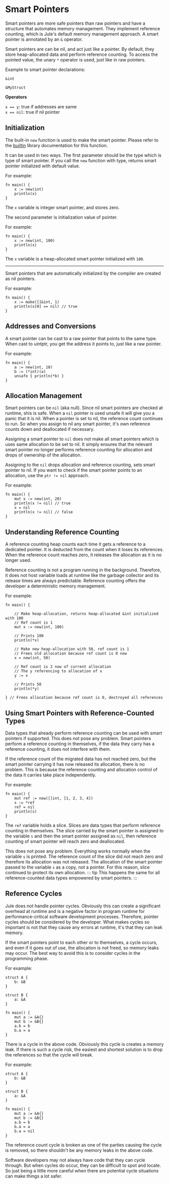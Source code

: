# Smart Pointers

Smart pointers are more safe pointers than raw pointers and have a structure that automates memory management. They implement reference counting, which is Jule's default memory management approach. A smart pointer is annotated by an `&` operator.

Smart pointers are can be nil, and act just like a pointer. By default, they store heap-allocated data and perform reference counting. To access the pointed value, the unary `*` operator is used, just like in raw pointers.

Example to smart pointer declarations:
```jule
&int
```
```jule
&MyStruct
```

**Operators**

`x == y`: true if addresses are same \
`x == nil`: true if nil pointer

## Initialization
The built-in `new` function is used to make the smart pointer. Please refer to the [builtin](/std/builtin) library documentation for this function.

It can be used in two ways. The first parameter should be the type which is type of smart pointer. If you call the `new` function with type, returns smart pointer initialized with default value.

For example:
```jule
fn main() {
    x := new(int)
    println(x)
}
```
The `x` variable is integer smart pointer, and stores zero.

The second parameter is initialization value of pointer.

For example:
```jule
fn main() {
    x := new(int, 100)
    println(x)
}
```
The `x` variable is a heap-allocated smart pointer initialized with `100`.

---

Smart pointers that are automatically initialized by the compiler are created as nil pointers.

For example:
```jule
fn main() {
    x := make([]&int, 1)
    println(x[0] == nil) // true
}
```

## Addresses and Conversions

A smart pointer can be cast to a raw pointer that points to the same type. When cast to uintptr, you get the address it points to, just like a raw pointer.

For example:

```jule
fn main() {
    a := new(int, 10)
    b := (*int)(a)
    unsafe { println(*b) }
}
```

## Allocation Management
Smart pointers can be `nil` (aka null). Since nil smart pointers are checked at runtime, shis is safe. When a `nil` pointer is used unsafe it will give you a panic that it is nil. When a pointer is set to nil, the reference count continues to run. So when you assign to nil any smart pointer, it's own reference counts down and deallocated if necessary.

Assigning a smart pointer to `nil` does not make all smart pointers which is uses same allocation to be set to nil. It simply ensures that the relevant smart pointer no longer performs reference counting for allocation and drops of ownership of the allocation.

Assigning to the `nil` drops allocation and reference counting, sets smart pointer to nil. If you want to check if the smart pointer points to an allocation, use the `ptr != nil` approach.

For example:
```jule
fn main() {
    mut x := new(int, 20)
    println(x != nil) // true
    x = nil
    println(x != nil) // false
}
```

## Understanding Reference Counting
A reference counting heap counts each time it gets a reference to a dedicated pointer. It is deducted from the count when it loses its references. When the reference count reaches zero, it releases the allocation as it is no longer used.

Reference counting is not a program running in the background. Therefore, it does not host variable loads at runtime like the garbage collector and its release times are always predictable. Reference counting offers the developer a deterministic memory management.

For example:
```jule
fn main() {

    // Make heap-allocation, returns heap-allocated &int initialized with 100
    // Ref count is 1
    mut x := new(int, 100)

    // Prints 100
    println(*x)

    // Make new heap-allocation with 50, ref count is 1
    // Frees old allocation because ref count is 0 now
    x = new(int, 50)

    // Ref count is 2 now of current allocation
    // The y referencing to allocation of x
    y := x

    // Prints 50
    println(*y)

} // Frees allocation because ref count is 0, destroyed all references
```

## Using Smart Pointers with Reference-Counted Types
Data types that already perform reference counting can be used with smart pointers if supported. This does not pose any problem. Smart pointers perform a reference counting in themselves, if the data they carry has a reference counting, it does not interfere with them.

If the reference count of the migrated data has not reached zero, but the smart pointer carrying it has now released its allocation, there is no problem. This is because the reference counting and allocation control of the data it carries take place independently.

For example:
```jule
fn main() {
    mut ref := new([]int, [1, 2, 3, 4])
    s := *ref
    ref = nil
    println(s)
}
```
The `ref` variable holds a slice. Slices are data types that perform reference counting in themselves. The slice carried by the smart pointer is assigned to the variable `s` and then the smart pointer assigned as `nil`, then reference counting of smart pointer will reach zero and deallocated.

This does not pose any problem. Everything works normally when the variable `s` is printed. The reference count of the slice did not reach zero and therefore its allocation was not released. The allocation of the smart pointer passed to the variable `s` as a copy, not a pointer. For this reason, slice continued to protect its own allocation.
::: tip
This happens the same for all reference-counted data types empowered by smart pointers. 
:::

## Reference Cycles
Jule does not handle pointer cycles. Obviously this can create a significant overhead at runtime and is a negative factor in program runtime for performance-critical software development processes. Therefore, pointer cycles should be considered by the developer. What makes cycles so important is not that they cause any errors at runtime, it's that they can leak memory.

If the smart pointers point to each other or to themselves, a cycle occurs, and even if it goes out of use, the allocation is not freed, so memory leaks may occur. The best way to avoid this is to consider cycles in the programming phase.

For example:
```jule
struct A {
    b: &B
}

struct B {
    a: &A
}

fn main() {
    mut a := &A{}
    mut b := &B{}
    a.b = b
    b.a = a
}
```
There is a cycle in the above code. Obviously this cycle is creates a memory leak. If there is such a cycle risk, the easiest and shortest solution is to drop the references so that the cycle will break.

For example:
```jule
struct A {
    b: &B
}

struct B {
    a: &A
}

fn main() {
    mut a := &A{}
    mut b := &B{}
    a.b = b
    b.a = a
    b.a = nil
}
```
The reference count cycle is broken as one of the parties causing the cycle is removed, so there shouldn't be any memory leaks in the above code.

Software developers may not always have code that they can cycle through. But when cycles do occur, they can be difficult to spot and locate. So just being a little more careful when there are potential cycle situations can make things a lot safer.